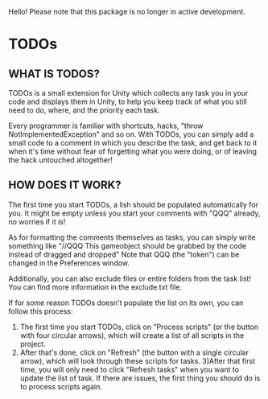 ﻿Hello! Please note that this package is no longer in active development.

# TODOs

## WHAT IS TODOS?

TODOs is a small extension for Unity which collects any task you in your code and
displays them in Unity, to help you keep track of what you still need to do, where,
and the priority each task.

Every programmer is familiar with shortcuts, hacks, "throw NotImplementedException"
and so on. With TODOs, you can simply add a small code to a comment in which you
describe the task, and get back to it when it's time without fear of forgetting what
you were doing, or of leaving the hack untouched altogether!

## HOW DOES IT WORK?

The first time you start TODOs, a lish should be populated automatically for you.
It might be empty unless you start your comments with "QQQ" already, no worries if
it is!

As for formatting the comments themselves as tasks, you can simply write something like
"//QQQ This gameobject should be grabbed by the code instead of dragged and dropped"
Note that QQQ (the "token") can be changed in the Preferences window.

Additionally, you can also exclude files or entire folders from the task list! You can
find more information in the exclude.txt file.

If for some reason TODOs doesn't populate the list on its own, you can follow this process:

1) The first time you start TODOs, click on "Process scripts" (or the button with
four circular arrows), which will create a list of all scripts in the project.
2) After that's done, click on "Refresh" (the button with a single circular arrow),
which will look through these scripts for tasks.
3)After that first time, you will only need to click "Refresh tasks" when you want to
update the list of task. If there are issues, the first thing you should do is to
process scripts again.